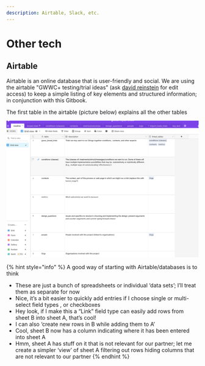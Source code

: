 ```yaml
---
description: Airtable, Slack, etc.
---
```


# Other tech

## Airtable

Airtable is an online database that is user-friendly and social. We are using the airtable "GWWC+ testing/trial ideas" (ask [david reinstein](https://app.gitbook.com/u/WrM9GjKWCyRyoIjCKt7f0ddJwCr1 "mention") for edit access) to keep a simple listing of key elements and structured information; in conjunction with this Gitbook.

The first table in the airtable (picture below) explains all the other tables

![](<../../.gitbook/assets/image (2) (1) (1) (1) (1).png>)

{% hint style="info" %}
A good way of starting with Airtable/databases is to think

* These are just a bunch of spreadsheets or individual ‘data sets’; I’ll treat them as separate for now
* Nice, it’s a bit easier to quickly add entries if I choose single or multi-select field types , or checkboxes
* Hey look, if I make this a “Link” field type can easily add rows from sheet B into sheet A, that’s cool!
* I can also ‘create new rows in B while adding them to A’
* Cool, sheet B now has a column indicating where it has been entered into sheet A
* Hmm, sheet A has stuff on it that is not relevant for our partner; let me create a simpler ‘view’ of sheet A filtering out rows hiding columns that are not relevant to our partner
{% endhint %}
